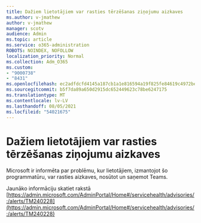 ```yaml
---
title: Dažiem lietotājiem var rasties tērzēšanas ziņojumu aizkaves
ms.author: v-jmathew
author: v-jmathew
manager: scotv
audience: Admin
ms.topic: article
ms.service: o365-administration
ROBOTS: NOINDEX, NOFOLLOW
localization_priority: Normal
ms.collection: Adm_O365
ms.custom:
- "9000738"
- "8431"
ms.openlocfilehash: ec2adfdcfd4145a187cb1a1e816594a19f825fe84619c4972be73ee565befe77
ms.sourcegitcommit: b5f7da89a650d2915dc652449623c78be6247175
ms.translationtype: MT
ms.contentlocale: lv-LV
ms.lasthandoff: 08/05/2021
ms.locfileid: "54021675"
---
```

# <a name="some-users-may-experience-delays-with-chat-messages"></a>Dažiem lietotājiem var rasties tērzēšanas ziņojumu aizkaves

Microsoft ir informēta par problēmu, kur lietotājiem, izmantojot šo programmatūru, var rasties aizkaves, nosūtot un saņemot Teams.

Jaunāko informāciju skatiet rakstā [https://admin.microsoft.com/AdminPortal/Home#/servicehealth/advisories/:/alerts/TM240228](https://admin.microsoft.com/AdminPortal/Home#/servicehealth/advisories/:/alerts/TM240228)
